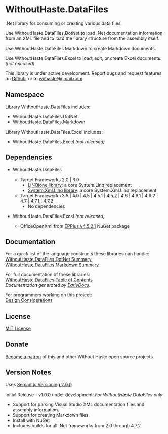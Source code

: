 # WithoutHaste.DataFiles

.Net library for consuming or creating various data files.

Use WithoutHaste.DataFiles.DotNet to load .Net documentation information from an XML file and to load the library structure from the assembly itself.  

Use WithoutHaste.DataFiles.Markdown to create Markdown documents.  

Use WithoutHaste.DataFiles.Excel to load, edit, or create Excel documents. _(not released)_

This library is under active development. Report bugs and request features on [Github](https://github.com/WithoutHaste/WithoutHaste.DataFiles/issues), or to wohaste@gmail.com.

## Namespace

Library WithoutHaste.DataFiles includes:  
* WithoutHaste.DataFiles.DotNet
* WithoutHaste.DataFiles.Markdown

Library WithoutHaste.DataFiles.Excel includes:  
* WithoutHaste.DataFiles.Excel _(not released)_

## Dependencies

* WithoutHaste.DataFiles
  * Target Frameworks 2.0 | 3.0
    * [LINQlone library](https://www.nuget.org/packages/LINQlone/): a core System.Linq replacement
    * [System.Xml.Linq library](https://www.nuget.org/packages/System.Xml.Linq/): a core System.Xml.Linq replacement
  * Target Frameworks 3.5 | 4.0 | 4.5 | 4.5.1 | 4.5.2 | 4.6 | 4.6.1 | 4.6.2 | 4.7 | 4.7.1 | 4.7.2
    * No dependencies
	
* WithoutHaste.DataFiles.Excel _(not released)_
  * OfficeOpenXml from [EPPlus v4.5.2.1](https://www.nuget.org/packages/EPPlus/) NuGet package

## Documentation

For a quick list of the language constructs these libraries can handle:  
[WithoutHaste.DataFiles.DotNet Summary](DOTNET_SUMMARY.md)  
[WithoutHaste.DataFiles.Markdown Summary](MARKDOWN_SUMMARY.md)  

For full documentation of these libraries:  
[WithoutHaste.DataFiles Table of Contents](documentation/TableOfContents.md)  
_Documentation generated by [EarlyDocs](https://github.com/WithoutHaste/EarlyDocs)._  

For programmers working on this project:  
[Design Considerations](DESIGN.md)  

## License

[MIT License](https://github.com/WithoutHaste/WithoutHaste.DataFiles/blob/master/LICENSE)

## Donate

[Become a patron](https://www.patreon.com/withouthaste) of this and other Without Haste open source projects.

## Version Notes

Uses [Semantic Versioning 2.0.0](https://semver.org/).

Initial Release - v1.0.0 under development:
_For WithoutHaste.DataFiles only_  
- Support for parsing Visual Studio XML documentation files and assembly information.  
- Support for creating Markdown files.  
- Install with NuGet  
- Includes builds for all .Net frameworks from 2.0 through 4.7.2  

